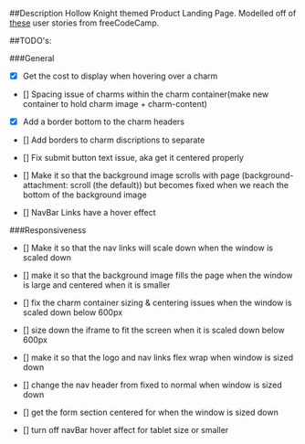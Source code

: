 ##Description
Hollow Knight themed Product Landing Page.
Modelled off of [these](https://www.freecodecamp.org/learn/responsive-web-design/responsive-web-design-projects/build-a-product-landing-page) user stories from freeCodeCamp.

##TODO's:

###General

- [x] Get the cost to display when hovering over a charm

- [] Spacing issue of charms within the charm container(make new container to hold charm image + charm-content)

- [x] Add a border bottom to the charm headers

- [] Add borders to charm discriptions to separate

- [] Fix submit button text issue, aka get it centered properly

- [] Make it so that the background image scrolls with page
  (background-attachment: scroll (the default)) but becomes fixed when we reach the bottom of the background image

- [] NavBar Links have a hover effect

###Responsiveness

- [] Make it so that the nav links will scale down when the window is scaled down

- [] make it so that the background image fills the page when the window is large and centered when it is smaller

- [] fix the charm container sizing & centering issues when the window is scaled down below 600px

- [] size down the iframe to fit the screen when it is scaled down below 600px

- [] make it so that the logo and nav links flex wrap when window is sized down

- [] change the nav header from fixed to normal when window is sized down

- [] get the form section centered for when the window is sized down

- [] turn off navBar hover affect for tablet size or smaller
